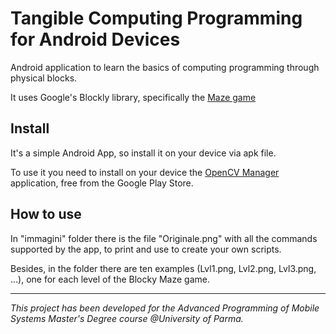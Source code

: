 # Tangible Computing Programming for Android Devices
Android application to learn the basics of computing programming through physical blocks.

It uses Google's Blockly library, specifically the [Maze game](https://blockly-games.appspot.com/maze?lang=en)

## Install
It's a simple Android App, so install it on your device via apk file.

To use it you need to install on your device the 
[OpenCV Manager](https://play.google.com/store/apps/details?id=org.opencv.engine) application, free from the Google Play Store.

## How to use
In "immagini" folder there is the file "Originale.png" with all the commands supported by the app, to print and use 
to create your own scripts. 

Besides, in the folder there are ten examples (Lvl1.png, Lvl2.png, Lvl3.png, ...),
one for each level of the Blocky Maze game.

---
*This project has been developed for the Advanced Programming of Mobile Systems Master's Degree course @University of Parma.*
